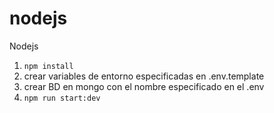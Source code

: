 # nodejs
Nodejs

1. `` npm install ``
2. crear variables de entorno especificadas en .env.template
3. crear BD en mongo con el nombre especificado en el .env
4. `` npm run start:dev ``